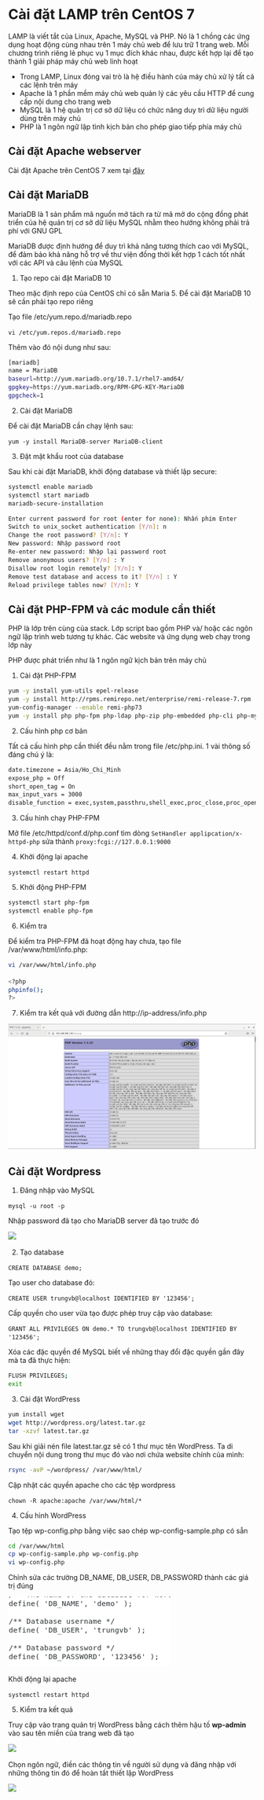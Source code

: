 # Cài đặt LAMP trên CentOS 7

LAMP là viết tắt của Linux, Apache, MySQL và PHP. Nó là 1 chồng các ứng dụng hoạt động cùng nhau trên 1 máy chủ web để lưu trữ 1 trang web. Mỗi chương trình riêng lẻ phục vụ 1 mục đích khác nhau, được kết hợp lại để tạo thành 1 giải pháp máy chủ web linh hoạt
- Trong LAMP, Linux đóng vai trò là hệ điều hành của máy chủ xử lý tất cả các lệnh trên máy
- Apache là 1 phần mềm máy chủ web quản lý các yêu cầu HTTP để cung cấp nội dung cho trang web
- MySQL là 1 hệ quản trị cơ sở dữ liệu có chức năng duy trì dữ liệu người dùng trên máy chủ
- PHP là 1 ngôn ngữ lập tình kịch bản cho phép giao tiếp phía máy chủ

## Cài đặt Apache webserver

Cài đặt Apache trên CentOS 7 xem tại [đây](https://github.com/shaidoka/thuctap-NhanHoa/blob/main/Linux_basic/Install_Centos7/Cai%20dat%20Apache%20webserver%20tren%20Centos%207.md)

## Cài đặt MariaDB

MariaDB là 1 sản phẩm mã nguồn mở tách ra từ mã mở do cộng đồng phát triển của hệ quản trị cơ sở dữ liệu MySQL nhằm theo hướng không phải trả phí với GNU GPL

MariaDB được định hướng để duy trì khả năng tương thích cao với MySQL, để đảm bảo khả năng hỗ trợ về thư viện đồng thời kết hợp 1 cách tốt nhất với các API và câu lệnh của MySQL

1. Tạo repo cài đặt MariaDB 10

 Theo mặc định repo của CentOS chỉ có sẵn Maria 5. Để cài đặt MariaDB 10 sẽ cần phải tạo repo riêng

 Tạo file /etc/yum.repo.d/mariadb.repo

 ```vi /etc/yum.repos.d/mariadb.repo```

 Thêm vào đó nội dung như sau:

```sh
[mariadb]
name = MariaDB
baseurl=http://yum.mariadb.org/10.7.1/rhel7-amd64/
gpgkey=https://yum.mariadb.org/RPM-GPG-KEY-MariaDB
gpgcheck=1
```

2. Cài đặt MariaDB

Để cài đặt MariaDB cần chạy lệnh sau:

```yum -y install MariaDB-server MariaDB-client```

3. Đặt mật khẩu root của database

Sau khi cài đặt MariaDB, khởi động database và thiết lập secure:

```sh
systemctl enable mariadb
systemctl start mariadb
mariadb-secure-installation
```

```sh
Enter current password for root (enter for none): Nhấn phím Enter
Switch to unix_socket authentication [Y/n]: n
Change the root password? [Y/n]: Y
New password: Nhập password root
Re-enter new password: Nhập lại password root
Remove anonymous users? [Y/n] : Y
Disallow root login remotely? [Y/n]: Y
Remove test database and access to it? [Y/n] : Y
Reload privilege tables now? [Y/n]: Y
```

## Cài đặt PHP-FPM và các module cần thiết

PHP là lớp trên cùng của stack. Lớp script bao gồm PHP và/ hoặc các ngôn ngữ lập trình web tương tự khác. Các website và ứng dụng web chạy trong lớp này

PHP được phát triển như là 1 ngôn ngữ kịch bản trên máy chủ

1. Cài đặt PHP-FPM

```sh
yum -y install yum-utils epel-release
yum -y install http://rpms.remirepo.net/enterprise/remi-release-7.rpm
yum-config-manager --enable remi-php73
yum -y install php php-fpm php-ldap php-zip php-embedded php-cli php-mysql php-common php-gd php-xml php-mbstring php-mcrypt php-pdo php-soap php-json php-simplexml php-process php-curl php-bcmath php-snmp php-pspell php-gmp php-intl php-imap perl-LWP-Protocol-https php-pear-Net-SMTP php-enchant php-pear php-devel php-zlib php-xmlrpc php-tidy php-mysqlnd php-opcache php-cli php-pecl-zip unzip gcc
```

2. Cấu hình php cơ bản

Tất cả cấu hình php cần thiết đều nằm trong file /etc/php.ini. 1 vài thông số đáng chú ý là:

```sh
date.timezone = Asia/Ho_Chi_Minh
expose_php = Off
short_open_tag = On
max_input_vars = 3000
disable_function = exec,system,passthru,shell_exec,proc_close,proc_open,dl,popen,show_source,posix_kill,posix_mkfifo,posix_getpwuid,posix_setpgid,posix_setsid,posix_setuid,posix_setgid,posix_seteuid,posix_setegid,posix_uname
```

3. Cấu hình chạy PHP-FPM

Mở file /etc/httpd/conf.d/php.conf tìm dòng ```SetHandler applipcation/x-httpd-php``` sửa thành ```proxy:fcgi://127.0.0.1:9000```

4. Khởi động lại apache

```systemctl restart httpd```

5. Khởi động PHP-FPM

```sh
systemctl start php-fpm
systemctl enable php-fpm
```

6. Kiểm tra

Để kiểm tra PHP-FPM đã hoạt động hay chưa, tạo file /var/www/html/info.php:

```sh
vi /var/www/html/info.php

<?php
phpinfo();
?>
```

7. Kiểm tra kết quả với đường dẫn http://ip-address/info.php

![](./images/php.png)

## Cài đặt Wordpress

1. Đăng nhập vào MySQL

```mysql -u root -p```

Nhập password đã tạo cho MariaDB server đã tạo trước đó

![](./images/mariadb_password.png)

2. Tạo database

```CREATE DATABASE demo;```

Tạo user cho database đó:

```CREATE USER trungvb@localhost IDENTIFIED BY '123456';```

Cấp quyền cho user vừa tạo được phép truy cập vào database:

```GRANT ALL PRIVILEGES ON demo.* TO trungvb@localhost IDENTIFIED BY '123456';```

Xóa các đặc quyền để MySQL biết về những thay đổi đặc quyền gần đây mà ta đã thực hiện:

```sh
FLUSH PRIVILEGES;
exit
```

3. Cài đặt WordPress

```sh
yum install wget
wget http://wordpress.org/latest.tar.gz
tar -xzvf latest.tar.gz
```

Sau khi giải nén file latest.tar.gz sẽ có 1 thư mục tên WordPress. Ta di chuyển nội dung trong thư mục đó vào nơi chứa website chính của mình:

```sh
rsync -avP ~/wordpress/ /var/www/html/
```

Cập nhật các quyền apache cho các tệp wordpress

```chown -R apache:apache /var/www/html/*```

4. Cấu hình WordPress

Tạo tệp wp-config.php bằng việc sao chép wp-config-sample.php có sẵn

```sh
cd /var/www/html
cp wp-config-sample.php wp-config.php
vi wp-config.php
```

Chỉnh sửa các trường DB_NAME, DB_USER, DB_PASSWORD thành các giá trị đúng

![](./images/wp-config.png)

Khởi động lại apache

```systemctl restart httpd```

5. Kiểm tra kết quả

Truy cập vào trang quản trị WordPress bằng cách thêm hậu tố **wp-admin** vào sau tên miền của trang web đã tạo

![](./images/wordpress.png)

Chọn ngôn ngữ, điền các thông tin về người sử dụng và đăng nhập với những thông tin đó để hoàn tất thiết lập WordPress

![](./images/wordpress_done.png)